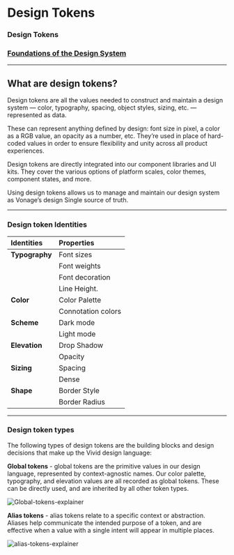 ﻿
# Design Tokens

### Design Tokens
### [Foundations of the Design System](../foundations-of-the-design-system)

<hr>

## What are design tokens?

Design tokens are all the values needed to construct and maintain a design system — color, typography, spacing, object styles, sizing, etc. — represented as data.  
  
These can represent anything defined by design: font size in pixel, a color as a RGB value, an opacity as a number, etc. They’re used in place of hard-coded values in order to ensure flexibility and unity across all product experiences.  
  
Design tokens are directly integrated into our component libraries and UI kits. They cover the various options of platform scales, color themes, component states, and more.  
  
Using design tokens allows us to manage and maintain our design system as Vonage’s design Single source of truth.

<hr>

### Design token Identities 

| **Identities**   | **Properties**    | 
| :--------------  |:----------------- |
| **Typography**   | Font sizes        | 
|                  | Font weights      |  
|                  | Font decoration   |   
|                  | Line Height.      | 
| **Color**        | Color Palette     | 
|                  | Connotation colors| 
| **Scheme**       | Dark mode         | 
|                  | Light mode        | 
| **Elevation**    | Drop Shadow       | 
|                  | Opacity           | 
| **Sizing**       | Spacing           | 
|                  | Dense             | 
| **Shape**        | Border Style      | 
|                  | Border Radius     |

<hr>

### Design token types

The following types of design tokens are the building blocks and design decisions that make up the Vivid design language:

**Global tokens** - global tokens are the primitive values in our design language, represented by context-agnostic names. Our color palette, typography, and elevation values are all recorded as global tokens. These can be directly used, and are inherited by all other token types.

![Global-tokens-explainer](https://user-images.githubusercontent.com/106529909/185866434-34566931-4f35-49cc-a535-5690414ea5a2.png)

**Alias tokens** - alias tokens relate to a specific context or abstraction. Aliases help communicate the intended purpose of a token, and are effective when a value with a single intent will appear in multiple places.

![alias-tokens-explainer](https://user-images.githubusercontent.com/106529909/185866411-98c26728-8bec-4836-a440-a76469edd25d.png)


